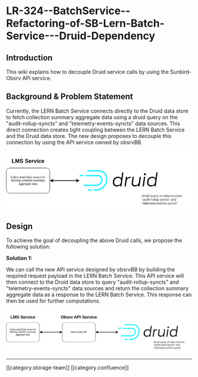 # LR-324--BatchService--Refactoring-of-SB-Lern-Batch-Service---Druid-Dependency

## Introduction

This wiki explains how to decouple Druid service calls by using the Sunbird-Obsrv API service.

## Background & Problem Statement

Currently, the LERN Batch Service connects directly to the Druid data store to fetch collection summary aggregate data using a druid query on the "audit-rollup-syncts" and "telemetry-events-syncts" data sources. This direct connection creates tight coupling between the LERN Batch Service and the Druid data store. The new design proposes to decouple this connection by using the API service owned by obsrvBB.

![](<../../../../.gitbook/assets/decoupling druid diagram.drawio.png>)

## Design

To achieve the goal of decoupling the above Druid calls, we propose the following solution:

**Solution 1:**

We can call the new API service designed by obsrvBB by building the required request payload in the LERN Batch Service. This API service will then connect to the Druid data store to query "audit-rollup-syncts" and "telemetry-events-syncts" data sources and return the collection summary aggregate data as a response to the LERN Batch Service. This response can then be used for further computations.

![](<../../../../.gitbook/assets/decoupling druid diagram.drawio (1).png>)

***

\[\[category.storage-team]] \[\[category.confluence]]

